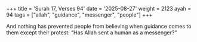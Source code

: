 +++
title = 'Surah 17, Verses 94'
date = '2025-08-27'
weight = 2123
ayah = 94
tags = ["allah", "guidance", "messenger", "people"]
+++

And nothing has prevented people from believing when guidance comes to them except their protest: “Has Allah sent a human as a messenger?”